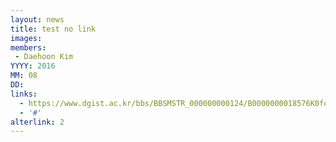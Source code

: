 ```yaml
---
layout: news
title: test no link
images: 
members:
 - Daehoon Kim
YYYY: 2016
MM: 08
DD:
links:
  - https://www.dgist.ac.kr/bbs/BBSMSTR_000000000124/B0000000018576K0foDy.do?mno=sub07_02
  - '#'
alterlink: 2
---
```


